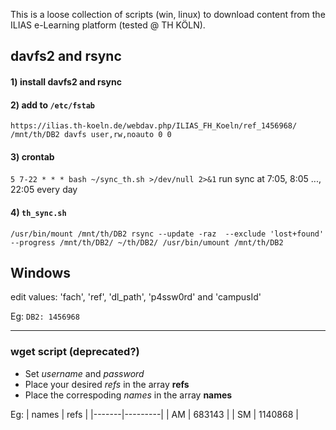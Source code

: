 This is a loose collection of scripts (win, linux) to download content from the ILIAS e-Learning platform (tested @ TH KÖLN).

## davfs2 and rsync

#### 1) install davfs2 and rsync


#### 2) add to `/etc/fstab`
`https://ilias.th-koeln.de/webdav.php/ILIAS_FH_Koeln/ref_1456968/ /mnt/th/DB2 davfs user,rw,noauto 0 0`


#### 3) crontab
`5 7-22 * * * bash ~/sync_th.sh >/dev/null 2>&1`
run sync at 7:05, 8:05 ..., 22:05 every day

#### 4) `th_sync.sh`
`/usr/bin/mount /mnt/th/DB2
rsync --update -raz  --exclude 'lost+found' --progress /mnt/th/DB2/ ~/th/DB2/
/usr/bin/umount /mnt/th/DB2`



## Windows

edit values: 'fach', 'ref', 'dl_path', 'p4ssw0rd' and 'campusId'

Eg: `DB2: 1456968`

___

### wget script (deprecated?)

  * Set *username* and *password*
  * Place your desired *refs* in the array __refs__
  * Place the correspoding *names* in the array __names__

Eg:
| names | refs    |
|-------|---------|
| AM    | 683143  |
| SM    | 1140868 | 
